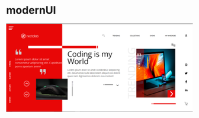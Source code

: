 # modernUI
<img src="https://github.com/SamuelTengan/modernUI/blob/master/images/projectUI.png?sanitize=true&raw=true"/>
